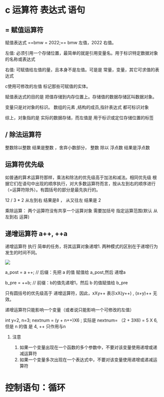 # c 运算符 表达式 语句

## =  赋值运算符

赋值表达式  ==bmw = 2022;==   bmw 左值，2022 右值。

左值: 必须引用一个存储位置，最简单的就是引用变量名。用于标识特定数据对象的名称或表达式

右值: 可赋值给左值的量，且本身不是左值。可是是 常量，变量，其它可求值的表达式

c使用可修改的左值 标记那些可赋值的实体。

赋值表达式的目的是 把值存储到内存位置上。存储值的数据存储区叫数据对象。

变量只是对对象的标识。 数组的元素 ,结构的成员,指针表达式 都可标识对象

综上，对象指的是 实际的数据存储，而左值是  用于标识或定位存储位置的标签



## / 除法运算符

整数除以整数 结果是整数 ，舍弃小数部分， 整数 除以 浮点数  结果是浮点数



## 运算符优先级

如普通的算术运算符那样，乘法和除法的优先级高于加法和减法。相同优先级 根据它们在语句中出现的顺序执行，对大多数运算符而言，按从左到右的顺序进行（=运算符除外）。有圆括号的部分是最先执行的。

12 / 3 * 2  从左到右 结果是8 ， 从又往左 结果是 2

乘除运算： 两个运算符没有共享一个运算对象 需要加括号  指定运算范围(默认 从左到右 运算)



## 递增运算符  a++,  ++a

递增运算符 执行 简单的任务，将其运算对象递增1. 两种模式的区别在于递增行为发生的时间不同。

![](D:\mkdown\pic\proc\dizeng.png)

a_post = a ++;  // 后缀：先把 a 的值 赋值给 a_post,然后 递增a

b_pre = ++b;   // 前缀：b的值先递增1，然后 b 的值赋值给 b_pre



只有圆括号的优先级高于 递增运算符，因此，xXy++ 表示xX(y++) , (x+y)++ 无效。

递增运算符只能影响一个变量（或者说只能影响一个可修改的左值）

int y=2, n=3;  nextnum = (y + n++)X6 ;  实际是  nextnum= （2 + 3X6) = 5 X 6, 但是 n  的值 是 4, ++ 只作用与n



1. 注意

   1. 如果一个变量出现在一个函数的多个参数中，不要对该变量使用递增或递减运算符
   2. 如果一个变量多次出现在一个表达式中，不要对该变量使用递增或递减运算符

   

# 控制语句：循环



## 